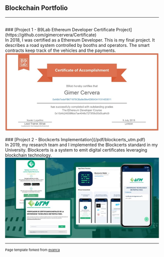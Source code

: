 ## Blockchain Portfolio
---
<br>
### [Project 1 - B9Lab Ethereum Developer Certificate Project](https://github.com/gimercervera/Certificate)
<br>
In 2018, I was certified as a Ethereum Developer. This is my final project. It describes a road system controlled by booths and operators. The smart contracts keep track of the vehicles and the payments.
<br>
<img src="images/certificate.jpg?raw=true"/>
<br><br>
### [Project 2 - Blockcerts Implementation](/pdf/blockcerts_utm.pdf)
<br>
In 2019, my research team and I implemented the Blockcerts standard in my University. Blockcerts is a system to emit digital certificates leveraging blockchain technology.
<br>
<img src="images/utm_certs.jpg?raw=true"/>

---
<p style="font-size:11px">Page template forked from <a href="https://github.com/evanca/quick-portfolio" target="_blank">evanca</a></p>
<!-- Remove above link if you don't want to attibute -->
